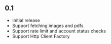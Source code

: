 ## 0.1

- Initial release
- Support fetching images and pdfs
- Support rate limit and account status checks
- Support Http Client Factory